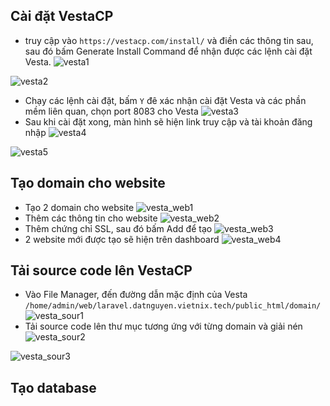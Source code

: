 ## Cài đặt VestaCP
- truy cập vào ``https://vestacp.com/install/`` và điền các thông tin sau, sau đó bấm Generate Install Command để nhận được các lệnh cài đặt Vesta.
![vesta1](/image/vesta1.png)

![vesta2](/image/vesta2.png)
- Chạy các lệnh cài đặt, bấm ``Y`` đê xác nhận cài đặt Vesta và các phần mềm liên quan, chọn port 8083 cho Vesta
![vesta3](/image/vesta3.png)
- Sau khi cài đặt xong, màn hình sẽ hiện link truy cập và tài khoản đăng nhập
![vesta4](/image/vesta4.png)

![vesta5](/image/vesta5.png)
## Tạo domain cho website
- Tạo 2 domain cho website
![vesta_web1](/image/vesta_web1.png)
- Thêm các thông tin cho website
![vesta_web2](/image/vesta_web2.png)
- Thêm chứng chỉ SSL, sau đó bấm Add để tạo
![vesta_web3](/image/vesta_web3.png)
- 2 website mới được tạo sẽ hiện trên dashboard
![vesta_web4](/image/vesta_web4.png)
## Tải source code lên VestaCP
- Vào File Manager, đến đường dẫn mặc định của Vesta ``/home/admin/web/laravel.datnguyen.vietnix.tech/public_html/domain/``
![vesta_sour1](/image/vesta_sour1.png)
- Tải source code lên thư mục tương ứng với từng domain và giải nén
![vesta_sour2](/image/vesta_sour2.png)

![vesta_sour3](/image/vesta_sour3.png)
## Tạo database

